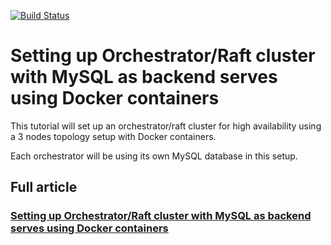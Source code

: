 [![Build Status](https://travis-ci.com/wagnerjfr/orchestrator-raft-mysql.svg?branch=master)](https://travis-ci.com/wagnerjfr/orchestrator-raft-mysql)

# Setting up Orchestrator/Raft cluster with MySQL as backend serves using Docker containers

This tutorial will set up an orchestrator/raft cluster for high availability using a 3 nodes topology setup with Docker containers.

Each orchestrator will be using its own MySQL database in this setup.

## Full article
### [Setting up Orchestrator/Raft cluster with MySQL as backend serves using Docker containers](https://medium.com/@wagner.franchin/setting-up-orchestrator-raft-cluster-with-mysql-as-backend-serves-using-docker-containers-a79869d36516)
